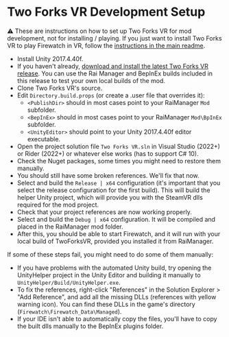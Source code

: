 # Two Forks VR Development Setup

:warning: These are instructions on how to set up Two Forks VR for mod development, not for installing / playing. If you just want to install Two Forks VR to play Firewatch in VR, follow the [instructions in the main readme](https://github.com/Raicuparta/two-forks-vr#readme).

- Install Unity 2017.4.40f.
- If you haven't already, [download and install the latest Two Forks VR release](https://raicuparta.itch.io/two-forks-vr). You can use the Rai Manager and BepInEx builds included in this release to test your own local builds of the mod.
- Clone Two Forks VR's source.
- Edit `Directory.build.props` (or create a .user file that overrides it):
  - `<PublishDir>` should in most cases point to your RaiManager `Mod` subfolder.
  - `<BepInEx>` should in most cases point to your RaiManager `Mod\BpInEx` subfolder.
  - `<UnityEditor>` should point to your Unity 2017.4.40f editor executable.
- Open the project solution file `Two Forks VR.sln` in Visual Studio (2022+) or Rider (2022+) or whatever else works (has to support C# 10).
- Check the Nuget packages, some times you might need to restore them manually.
- You should still have some broken references. We'll fix that now.
- Select and build the `Release | x64` configuration (it's important that you select the release configuration for the first build). This will build the helper Unity project, which will provide you with the SteamVR dlls required for the mod project.
- Check that your project references are now working properly.
- Select and build the `Debug | x64` configuration. It will be compiled and placed in the RaiManager mod folder.
- After this, you should be able to start Firewatch, and it will run with your local build of TwoForksVR, provided you installed it from RaiManager.

If some of these steps fail, you might need to do some of them manually:

- If you have problems with the automated Unity build, try opening the UnityHelper project in the Unity Editor and building it manually to `UnityHelper/Build/UnityHelper.exe`.
- To fix the references, right-click "References" in the Solution Explorer > "Add Reference", and add all the missing DLLs (references with yellow warning icon). You can find these DLLs in the game's directory (`Firewatch\Firewatch_Data\Managed`).
- If your IDE isn't able to automatically copy the files, you'll have to copy the built dlls manually to the BepInEx plugins folder.
